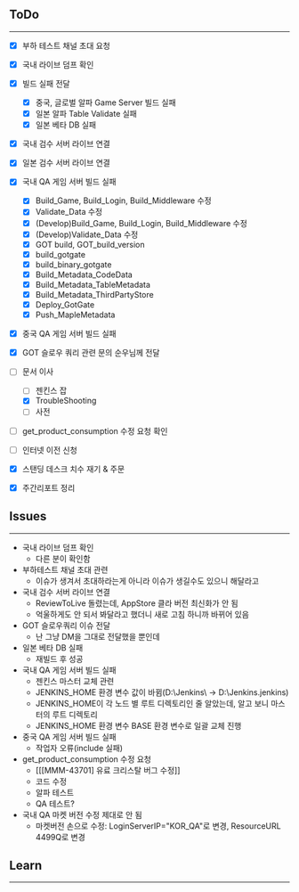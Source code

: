 ## ToDo
---
- [x] 부하 테스트 채널 초대 요청
- [x] 국내 라이브 덤프 확인
- [x] 빌드 실패 전달
	- [x] 중국, 글로벌 알파 Game Server 빌드 실패
	- [x] 일본 알파 Table Validate 실패
	- [x] 일본 베타 DB 실패
- [x] 국내 검수 서버 라이브 연결
- [x] 일본 검수 서버 라이브 연결
- [x] 국내 QA 게임 서버 빌드 실패
	- [x] Build_Game, Build_Login, Build_Middleware 수정
	- [x] Validate_Data 수정
	- [x] (Develop)Build_Game, Build_Login, Build_Middleware 수정
	- [x] (Develop)Validate_Data 수정
	- [x] GOT build, GOT_build_version
	- [x] build_gotgate
	- [x] build_binary_gotgate
	- [x] Build_Metadata_CodeData
	- [x] Build_Metadata_TableMetadata
	- [x] Build_Metadata_ThirdPartyStore
	- [x] Deploy_GotGate
	- [x] Push_MapleMetadata
- [x] 중국 QA 게임 서버 빌드 실패
- [x] GOT 슬로우 쿼리 관련 문의 순우님께 전달
- [ ] 문서 이사
	- [ ] 젠킨스 잡
	- [x] TroubleShooting 
	- [ ] 사전
- [ ] get_product_consumption 수정 요청 확인
- [ ] 인터넷 이전 신청
- [x] 스탠딩 데스크 치수 재기 & 주문
- [x] 주간리포트 정리



## Issues
---
- 국내 라이브 덤프 확인
	- 다른 분이 확인함
- 부하테스트 채널 초대 관련
	- 이슈가 생겨서 초대하라는게 아니라 이슈가 생길수도 있으니 해달라고
- 국내 검수 서버 라이브 연결
	- ReviewToLive 돌렸는데, AppStore 클라 버전 최신화가 안 됨
	- 억울하게도 안 되서 봐달라고 했더니 새로 고침 하니까 바뀌어 있음
- GOT 슬로우쿼리 이슈 전달
	- 난 그냥 DM을 그대로 전달했을 뿐인데
- 일본 베타 DB 실패
	- 재빌드 후 성공
- 국내 QA 게임 서버 빌드 실패
	- 젠킨스 마스터 교체 관련
	- JENKINS_HOME 환경 변수 값이 바뀜(D:\Jenkins\ -> D:\Jenkins\.jenkins)
	- JENKINS_HOME이 각 노드 별 루트 디렉토리인 줄 알았는데, 알고 보니 마스터의 루트 디렉토리
	- JENKINS_HOME 환경 변수 BASE 환경 변수로 일괄 교체 진행
- 중국 QA 게임 서버 빌드 실패
	- 작업자 오류(include 실패)
- get_product_consumption 수정 요청
	- [[[MMM-43701] 유료 크리스탈 버그 수정]]
	- 코드 수정
	- 알파 테스트
	- QA 테스트?
- 국내 QA 마켓 버전 수정 제대로 안 됨
	- 마켓버전 손으로 수정: LoginServerIP="KOR_QA"로 변경, ResourceURL 4499Q로 변경




## Learn
---


